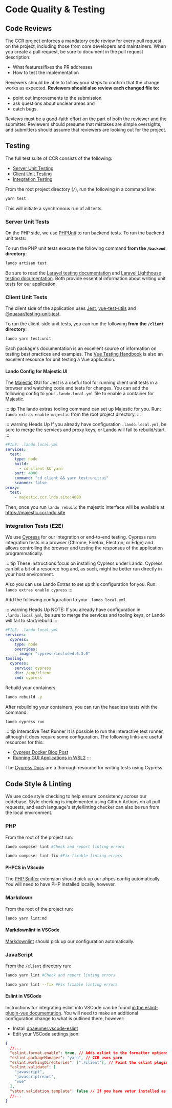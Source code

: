 # Code Quality & Testing

## Code Reviews

The CCR project enforces a mandatory code review for every pull request on the project, including those from core developers and maintainers.  When you create a pull request, be sure to document in the pull request description:

- What features/fixes the PR addresses
- How to test the implementation

Reviewers should be able to follow your steps to confirm that the change works as expected.  **Reviewers should also review each changed file to:**

- point out improvements to the submission
- ask questions about unclear areas and
- catch bugs.

Reviews must be a good-faith effort on the part of both the reviewer and the submitter.  Reviewers should presume that mistakes are simple oversights, and submitters should assume that reviewers are looking out for the project.

## Testing

The full test suite of CCR consists of the following:

* [Server Unit Testing](#server-unit-tests)
* [Client Unit Testing](#client-unit-tests)
* [Integration Testing](#integration-tests-e2e)

From the root project directory (`/`), run the following in a command line:
```sh
yarn test
```

This will initiate a synchronous run of all tests.

### Server Unit Tests

On the PHP side, we use [PHPUnit](https://phpunit.de/) to run backend tests.  To run the backend unit tests:

To run the PHP unit tests execute the following command **from the `/backend` directory**:
```sh
lando artisan test
```

Be sure to read the [Laravel testing documentation](https://laravel.com/docs/8.x/testing) and [Laravel Lighthouse testing documentation](https://lighthouse-php.com/master/testing/phpunit.html).  Both provide essential information about writing unit tests for our application.

### Client Unit Tests

The client side of the application uses [Jest](https://jestjs.io), [vue-test-utils](https://vue-test-utils.vuejs.org/) and [@quasar/testing-unit-jest](https://testing.quasar.dev/packages/unit-jest/).

To run the client-side unit tests, you can run the following **from the `/client` directory**:

```sh
lando yarn test:unit
```
Each package's documentation is an excellent source of information on testing best practices and examples.  The [Vue Testing Handbook](https://lmiller1990.github.io/vue-testing-handbook/) is also an excellent resource for unit testing a Vue application.

#### Lando Config for Majestic UI

The [Majestic](https://github.com/Raathigesh/majestic) GUI for Jest is a useful tool for running client unit tests in a browser and watching code and tests for changes.  You can add the following config to your `.lando.local.yml` file to enable a container for Majestic.

::: tip
The lando extras tooling command can set up Majestic for you.  Run: `lando extras enable majestic` from the root project directory.
:::

::: warning Heads Up
If you already have configuration `.lando.local.yml`, be sure to merge the services and proxy keys, or Lando will fail to rebuild/start.
:::

```yaml
#FILE: .lando.local.yml
services:
  test:
    type: node
    build:
      - cd client && yarn
    port: 4000
    command: "cd client && yarn test:unit:ui"
    scanner: false
proxy:
  test:
    - majestic.ccr.lndo.site:4000
```

Then, once you run `lando rebuild` the majestic interface will be available at <https://majestic.ccr.lndo.site>

### Integration Tests (E2E)

We use [Cypress](https://www.cypress.io/) for our integration or end-to-end testing.  Cypress runs integration tests in a browser (Chrome, Firefox, Electron, or Edge) and allows controlling the browser and testing the responses of the application programmatically.

::: tip
These instructions focus on installing Cypress under Lando.  Cypress can bit a bit of a resource hog and, as such, might be better run directly in your host environment.

Also you can use Lando Extras to set up this configuration for you.  Run: `lando extras enable cypress`
:::

Add the following configuration to your `.lando.local.yml`.

::: warning Heads Up
NOTE: If you already have configuration in `.lando.local.yml`, be sure to merge the services and tooling keys, or Lando will fail to start/rebuild.
:::

```yaml
#FILE: .lando.local.yml
services:
  cypress:
    type: node
    overrides:
      image: "cypress/included:6.3.0"
tooling:
  cypress:
    service: cypress
    dir: /app/client
    cmd: cypress
```

Rebuild your containers:
```sh
lando rebuild -y
```

After rebuilding your containers, you can run the headless tests with the command:

```sh
lando cypress run
```

::: tip Interactive Test Runner
It is possible to run the interactive test runner, although it does require some configuration.  The following links are useful resources for this:
- [Cypress Docker Blog Post](https://www.cypress.io/blog/2019/05/02/run-cypress-with-a-single-docker-command/)
- [Running GUI Applications in WSL2](https://dev.to/nickymeuleman/using-graphical-user-interfaces-like-cypress-in-wsl2-249j
)
:::

The [Cypress Docs](https://docs.cypress.io/guides/getting-started/writing-your-first-test.html#Add-a-test-file) are a thorough resource for writing tests using Cypress.

## Code Style & Linting

We use code style checking to help ensure consistency across our codebase.  Style checking is implemented using Github Actions on all pull requests, and each language's style/linting checker can also be run from the local environment.

### PHP

From the root of the project run:
```sh
lando composer lint #Check and report linting errors

lando composer lint-fix #Fix fixable linting errors
```

#### PHPCS in VScode

The [PHP Sniffer](https://marketplace.visualstudio.com/items?itemName=wongjn.php-sniffer) extension should pick up our phpcs config automatically.  You will need to have PHP installed locally, however.

### Markdown

From the root of the project run:
```sh
lando yarn lint:md
```
#### Markdownlint in VSCode

[Markdownlint](https://marketplace.visualstudio.com/items?itemName=DavidAnson.vscode-markdownlint) should pick up our configuration automatically.

### JavaScript

From the `/client` directory run:
```sh
lando yarn lint #Check and report linting errors

lando yarn lint --fix #Fix fixable linting errors
```

#### Eslint in VSCode

Instructions for integrating eslint into VSCode can be found [in the eslint-plugin-vue documentation](https://vuejs.github.io/eslint-plugin-vue/user-guide/#editor-integrations).  You will need to make an additional configuration change to what is outlined there, however:

- Install [dbaeumer.vscode-eslint](https://marketplace.visualstudio.com/items?itemName=dbaeumer.vscode-eslint)
- Edit your VSCode settings.json:

```json
{
  //...
  "eslint.format.enable": true, // Adds eslint to the formatter options in the right-click menu (Optional)
  "eslint.packageManager": "yarn", // CCR uses yarn
  "eslint.workingDirectories": ["./client"], // Point the eslint plugin at the client directory
  "eslint.validate": [
    "javascript",
    "javascriptreact",
    "vue"
  ],
  "vetur.validation.template": false // If you have vetur installed as well, disable the default validation functionality.
  //...
}
```
